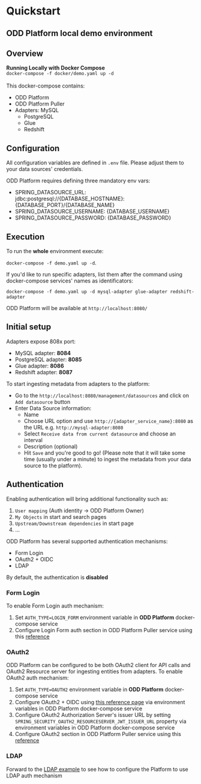 # Quickstart 
## ODD Platform local demo environment
## Overview
**Running Locally with Docker Compose** \
`docker-compose -f docker/demo.yaml up -d` \
\
This docker-compose contains:

* ODD Platform
* ODD Platform Puller
* Adapters:
MySQL
  * PostgreSQL
  * Glue
  * Redshift
## Configuration

All configuration variables are defined in `.env` file. Please adjust them to your data sources' credentials.

ODD Platform requires defining three mandatory env vars:

* SPRING_DATASOURCE_URL: jdbc:postgresql://{DATABASE_HOSTNAME}:{DATABASE_PORT}/{DATABASE_NAME}
* SPRING_DATASOURCE_USERNAME: {DATABASE_USERNAME}
* SPRING_DATASOURCE_PASSWORD: {DATABASE_PASSWORD}

## Execution

To run the **whole** environment execute:

`docker-compose -f demo.yaml up -d`.

If you'd like to run specific adapters, list them after the command using docker-compose services' names as
identificators:

`docker-compose -f demo.yaml up -d mysql-adapter glue-adapter redshift-adapter`

ODD Platform will be available at `http://localhost:8080/`

## Initial setup

Adapters expose 808x port:

* MySQL adapter: **8084**
* PostgreSQL adapter: **8085**
* Glue adapter: **8086**
* Redshift adapter: **8087**

To start ingesting metadata from adapters to the platform:

* Go to the `http://localhost:8080/management/datasources` and click on `Add datasource` button
* Enter Data Source information:
    * Name
    * Choose URL option and use `http://{adapter_service_name}:8080` as the URL e.g. `http://mysql-adapter:8080`
    * Select `Receive data from current datasource` and choose an interval
    * Description (optional)
    * Hit `Save` and you're good to go! (Please note that it will take some time (usually under a minute) to ingest
      the metadata from your data source to the platform).

## Authentication

Enabling authentication will bring additional functionality such as:

1. `User mapping` (Auth identity -> ODD Platform Owner)
2. `My Objects` in start and search pages
3. `Upstream/Downstream dependencies` in start page
4. ...

ODD Platform has several supported authentication mechanisms:

* Form Login
* OAuth2 + OIDC
* LDAP

By default, the authentication is **disabled**

### Form Login

To enable Form Login auth mechanism:

1. Set  `AUTH_TYPE=LOGIN_FORM` environment variable in **ODD Platform** docker-compose service
2. Configure Login Form auth section in ODD Platform Puller service using
   this [reference](https://github.com/opendatadiscovery/odd-platform-puller#readme)

### OAuth2

ODD Platform can be configured to be both OAuth2 client for API calls and OAuth2 Resource server for ingesting entities
from adapters. To enable OAuth2 auth mechanism:

1. Set  `AUTH_TYPE=OAUTH2` environment variable in **ODD Platform** docker-compose service
3. Configure OAuth2 + OIDC
   using [this reference page](https://docs.spring.io/spring-security/site/docs/5.2.x/reference/html/oauth2.html#oauth2)
   via environment variables in ODD Platform docker-compose service
4. Configure OAuth2 Authorization Server's issuer URL by setting `SPRING_SECURITY_OAUTH2_RESOURCESERVER_JWT_ISSUER_URL`
   property via environment variables in ODD Platform docker-compose service
5. Configure OAuth2 section in ODD Platform Puller service using
   this [reference](https://github.com/opendatadiscovery/odd-platform-puller#readme)

### LDAP

Forward to
the [LDAP example](https://github.com/opendatadiscovery/odd-platform/blob/main/docker/docker/examples/ldap.yml) to see
how to configure the Platform to use LDAP auth mechanism